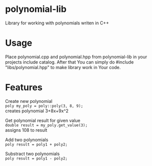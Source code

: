 # polynomial-lib
Library for working with polynomials writen in C++

# Usage
Place polynomial.cpp and polynomial.hpp from polynomial-lib in your projects include catalog.
After that You can simply do #include "libs/polynomial.hpp" to make library work in Your code.

# Features
Create new polynomial</br>
`poly my_poly = poly::poly(3, 8, 9);`</br>
creates polynomial 3+8x+9x^2

Get polynomial result for given value</br>
`double result = my_poly.get_value(3);`</br>
assigns 108 to result

Add two polynomials</br>
`poly result = poly1 + poly2;`

Substract two polynomials</br>
`poly result = poly1 - poly2;`

